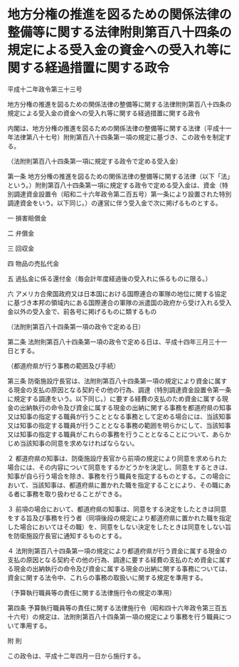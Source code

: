 # 地方分権の推進を図るための関係法律の整備等に関する法律附則第百八十四条の規定による受入金の資金への受入れ等に関する経過措置に関する政令

平成十二年政令第三十三号

地方分権の推進を図るための関係法律の整備等に関する法律附則第百八十四条の規定による受入金の資金への受入れ等に関する経過措置に関する政令

内閣は、地方分権の推進を図るための関係法律の整備等に関する法律（平成十一年法律第八十七号）附則第百八十四条第一項の規定に基づき、この政令を制定する。

（法附則第百八十四条第一項に規定する政令で定める受入金）

第一条 地方分権の推進を図るための関係法律の整備等に関する法律（以下「法」という。）附則第百八十四条第一項に規定する政令で定める受入金は、資金（特別調達資金設置令（昭和二十六年政令第二百五号）第一条により設置された特別調達資金をいう。以下同じ。）の運営に伴う受入金で次に掲げるものとする。

一 損害賠償金

二 弁償金

三 回収金

四 物品の売払代金

五 過払金に係る還付金（毎会計年度経過後の受入れに係るものに限る。）

六 アメリカ合衆国政府又は日本国における国際連合の軍隊の地位に関する協定に基づき本邦の領域内にある国際連合の軍隊の派遣国の政府から受け入れる受入金以外の受入金で、前各号に掲げるものに類するもの

（法附則第百八十四条第一項の政令で定める日）

第二条 法附則第百八十四条第一項の政令で定める日は、平成十四年三月三十一日とする。

（都道府県が行う事務の範囲及び手続）

第三条 防衛施設庁長官は、法附則第百八十四条第一項の規定により資金に属する現金の支払の原因となる契約その他の行為、調達（特別調達資金設置令第一条に規定する調達をいう。以下同じ。）に要する経費の支払のため資金に属する現金の出納執行の命令及び資金に属する現金の出納に関する事務を都道府県の知事又は知事の指定する職員が行うこととなる事務として定める場合には、当該知事又は知事の指定する職員が行うこととなる事務の範囲を明らかにして、当該知事又は知事の指定する職員がこれらの事務を行うこととなることについて、あらかじめ当該知事の同意を求めなければならない。

２ 都道府県の知事は、防衛施設庁長官から前項の規定により同意を求められた場合には、その内容について同意をするかどうかを決定し、同意をするときは、知事が自ら行う場合を除き、事務を行う職員を指定するものとする。この場合において、当該知事は、都道府県に置かれた職を指定することにより、その職にある者に事務を取り扱わせることができる。

３ 前項の場合において、都道府県の知事は、同意をする決定をしたときは同意をする旨及び事務を行う者（同項後段の規定により都道府県に置かれた職を指定した場合においてはその職）を、同意をしない決定をしたときは同意をしない旨を防衛施設庁長官に通知するものとする。

４ 法附則第百八十四条第一項の規定により都道府県が行う資金に属する現金の支払の原因となる契約その他の行為、調達に要する経費の支払のため資金に属する現金の出納執行の命令及び資金に属する現金の出納に関する事務については、資金に関する法令中、これらの事務の取扱いに関する規定を準用する。

（予算執行職員等の責任に関する法律施行令の規定の準用）

第四条 予算執行職員等の責任に関する法律施行令（昭和四十六年政令第三百五十六号）の規定は、法附則第百八十四条第一項の規定により事務を行う職員について準用する。

附 則

この政令は、平成十二年四月一日から施行する。
